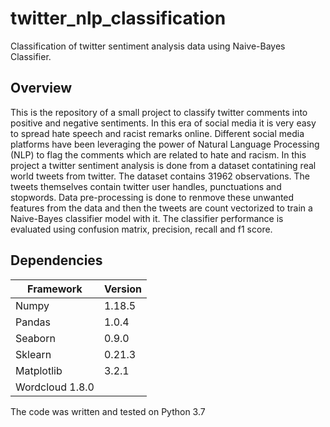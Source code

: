 # twitter_nlp_classification
Classification of twitter sentiment analysis data using Naive-Bayes Classifier.

## Overview

This is the repository of a small project to classify twitter comments into positive and negative sentiments. In this era of social media it is very easy to spread hate speech and racist remarks online. Different social media platforms have been leveraging the power of Natural Language Processing (NLP) to flag the comments which are related to hate and racism. In this project a twitter sentiment analysis is done from a dataset contatining real world tweets from twitter. The dataset contains 31962 observations. The tweets themselves contain twitter user handles, punctuations and stopwords. Data pre-processing is done to renmove these unwanted features from the data and then the tweets are count vectorized to train a Naive-Bayes classifier model with it. The classifier performance is evaluated using confusion matrix, precision, recall and f1 score.

## Dependencies

| Framework | Version |
|-----------|---------|
| Numpy     | 1.18.5  |
| Pandas    | 1.0.4   |
| Seaborn   | 0.9.0   |
| Sklearn   | 0.21.3    |
| Matplotlib| 3.2.1   |
| Wordcloud  1.8.0 |

The code was written and tested on Python 3.7
